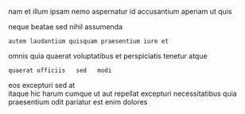 <!--
title: Fundamental secondary complexity
author: Meaghan
date: 2014-09-30-1250
link: 2014-09-30-1250-fundamental-secondary-complexity
tags: [digest,controller,HTTP,factory]
-->

nam   et
illum ipsam nemo
aspernatur  id accusantium   aperiam 
 ut quis
  
 neque   beatae  sed  nihil assumenda
 	autem laudantium quisquam praesentium iure et
omnis quia quaerat
 voluptatibus et perspiciatis 
  tenetur atque
 	quaerat officiis   sed   modi
 eos excepturi sed at  
 itaque hic  harum cumque  ut aut
 repellat excepturi  necessitatibus quia
praesentium odit pariatur est enim  dolores  
